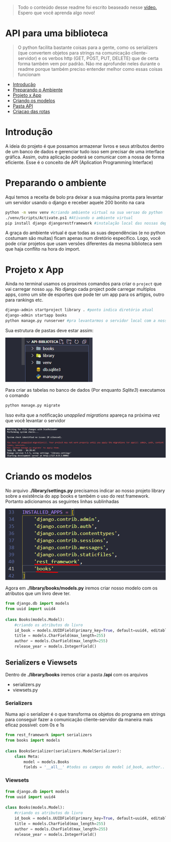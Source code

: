 >Todo o conteúdo desse readme foi escrito beaseado nesse <a href="https://www.youtube.com/watch?v=wtl8ZyCbTbg&list=PLcM_74VFgRhpyCtsNXyBUf27ZRbyQnEEb">vídeo.</a> Espero que você aprenda algo novo!

# API para uma biblioteca
>O python facilita bastante coisas para a gente, como os serializers (que convertem objetos para strings na comunicação cliente-servidor) e os verbos http (GET, POST, PUT, DELETE) que de certa forma também vem por padrão. Não me aprofundei neles durante o readme porque também preciso entender melhor como essas coisas funcionam

* [Introdução](#introdução)
* [Preparando o Ambiente](#preparando-o-ambiente)
* [Projeto x App](#projeto-app)
* [Criando os modelos](#criando-os-modelos)
* [Pasta API](#pasta-api)
* [Criacao das rotas](#criacao-das-rotas)

# Introdução
A ideia do projeto é que possamos armazenar livros e seus atributos dentro de um banco de dados e gerenciar tudo isso sem precisar de uma interface gráfica. Assim, outra aplicação poderá se comunicar com a nossa de forma eficiente. Esse é o conceito de API (Aplication Programming Interface)

# Preparando o ambiente
Aqui temos a receita de bolo pra deixar a sua máquina pronta para levantar um servidor usando o django e receber aquele 200 bonito na cara

```bash
python -m venv venv #criando ambiente virtual na sua versao do python
./venv/Scripts/Activate.ps1 #Ativando o ambiente virtual
pip install django djangorestframework #instalação local das nossas dependências
```
A graça do ambiente virtual é que todas as suas dependências (e no python costumam são muitas) ficam apenas num diretório específico. Logo, você pode criar projetos que usam versões diferentes da mesma biblioteca sem que haja conflito na hora do import.

# Projeto x App
Ainda no terminal usamos os proximos comandos para criar o `project` que vai carregar nosso `app`. No django cada project pode carregar multiplos apps, como um site de esportes que pode ter um app para os artigos, outro para rankings etc.
```bash
django-admin startproject library . #ponto indica diretório atual
django-admin startapp books
python manage.py runserver #pra levantarmos o servidor local com a nossa aplicação
```
Sua estrutura de pastas deve estar assim:

![imagem da estrutura](img/imagem-estrutura.jpg)

Para criar as tabelas no banco de dados (Por enquanto *Sqlite3*) executamos o comando
```bash
python manage.py migrate
```
Isso evita que a notificação *unapplied migrations* apareça na próxima vez que você levantar o servidor 

![imagem unapplied](img/18unapplied.png)

# Criando os modelos
No arquivo **./library/settings.py** precisamos indicar ao nosso projeto library sobre a existência do app books e também o uso do rest framework. Portanto adicionamos as seguintes linhas sublinhadas

![imagem das linhas](img/library_settings.jpg)

Agora em **./library/books/models.py** iremos criar nosso modelo com os atributos que um livro deve ter.

```py
from django.db import models
from uuid import uuid4

class Books(models.Model):
    #criando os atributos do livro
    id_book = models.UUIDField(primary_key=True, default=uuid4, editable=False)
    title = models.CharField(max_length=255)
    author = models.CharField(max_length=255)
    release_year = models.IntegerField()
```
## Serializers e Viewsets
Dentro de **./library/books** iremos criar a pasta **/api** com os arquivos 
* serializers.py 
* viewsets.py 

### Serializers
Numa api o serializer é o que transforma os objetos do programa em strings para conseguir fazer a comunicação cliente-servidor da maneira mais eficaz possível: com 0s e 1s

```py
from rest_framework import serializers
from books import models

class BooksSerializer(serializers.ModelSerializer):
    class Meta:
        model = models.Books
        fields = '__all__' #todos os campos do model id_book, author..
```

### Viewsets
```py
from django.db import models
from uuid import uuid4

class Books(models.Model):
    #criando os atributos do livro
    id_book = models.UUIDField(primary_key=True, default=uuid4, editable=False)
    title = models.CharField(max_length=255)
    author = models.CharField(max_length=255)
    release_year = models.IntegerField()
```


